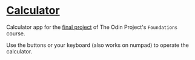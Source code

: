# [Calculator](https://geon-youn.github.io/calculator/)

Calculator app for the [final project](https://www.theodinproject.com/lessons/foundations-calculator) of The Odin Project's `Foundations` course. 

Use the buttons or your keyboard (also works on numpad) to operate the calculator.